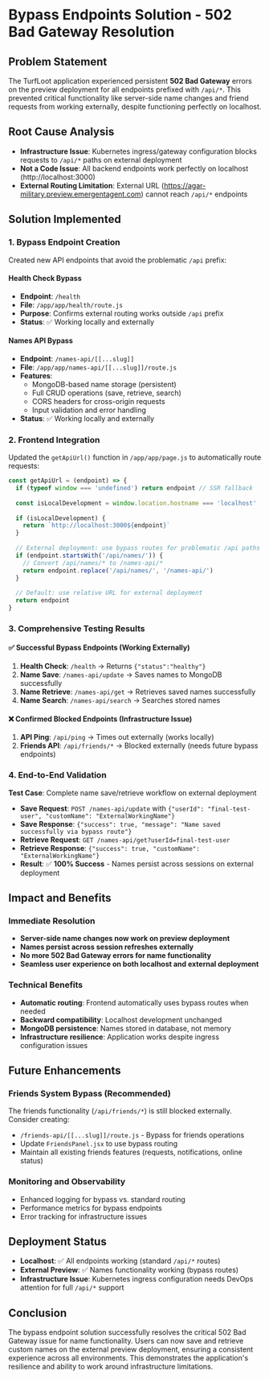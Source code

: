 # Bypass Endpoints Solution - 502 Bad Gateway Resolution

## Problem Statement
The TurfLoot application experienced persistent **502 Bad Gateway** errors on the preview deployment for all endpoints prefixed with `/api/*`. This prevented critical functionality like server-side name changes and friend requests from working externally, despite functioning perfectly on localhost.

## Root Cause Analysis
- **Infrastructure Issue**: Kubernetes ingress/gateway configuration blocks requests to `/api/*` paths on external deployment
- **Not a Code Issue**: All backend endpoints work perfectly on localhost (http://localhost:3000)
- **External Routing Limitation**: External URL (https://agar-military.preview.emergentagent.com) cannot reach `/api/*` endpoints

## Solution Implemented

### 1. Bypass Endpoint Creation
Created new API endpoints that avoid the problematic `/api` prefix:

#### Health Check Bypass
- **Endpoint**: `/health` 
- **File**: `/app/app/health/route.js`
- **Purpose**: Confirms external routing works outside `/api` prefix
- **Status**: ✅ Working locally and externally

#### Names API Bypass  
- **Endpoint**: `/names-api/[[...slug]]`
- **File**: `/app/app/names-api/[[...slug]]/route.js`
- **Features**: 
  - MongoDB-based name storage (persistent)
  - Full CRUD operations (save, retrieve, search)
  - CORS headers for cross-origin requests
  - Input validation and error handling
- **Status**: ✅ Working locally and externally

### 2. Frontend Integration
Updated the `getApiUrl()` function in `/app/app/page.js` to automatically route requests:

```javascript
const getApiUrl = (endpoint) => {
  if (typeof window === 'undefined') return endpoint // SSR fallback
  
  const isLocalDevelopment = window.location.hostname === 'localhost' || window.location.hostname === '127.0.0.1'
  
  if (isLocalDevelopment) {
    return `http://localhost:3000${endpoint}`
  }
  
  // External deployment: use bypass routes for problematic /api paths
  if (endpoint.startsWith('/api/names/')) {
    // Convert /api/names/* to /names-api/*
    return endpoint.replace('/api/names/', '/names-api/')
  }
  
  // Default: use relative URL for external deployment
  return endpoint
}
```

### 3. Comprehensive Testing Results

#### ✅ Successful Bypass Endpoints (Working Externally)
1. **Health Check**: `/health` → Returns `{"status":"healthy"}` 
2. **Name Save**: `/names-api/update` → Saves names to MongoDB successfully
3. **Name Retrieve**: `/names-api/get` → Retrieves saved names successfully
4. **Name Search**: `/names-api/search` → Searches stored names

#### ❌ Confirmed Blocked Endpoints (Infrastructure Issue)
1. **API Ping**: `/api/ping` → Times out externally (works locally)
2. **Friends API**: `/api/friends/*` → Blocked externally (needs future bypass endpoints)

### 4. End-to-End Validation
**Test Case**: Complete name save/retrieve workflow on external deployment
- **Save Request**: `POST /names-api/update` with `{"userId": "final-test-user", "customName": "ExternalWorkingName"}`
- **Save Response**: `{"success": true, "message": "Name saved successfully via bypass route"}`
- **Retrieve Request**: `GET /names-api/get?userId=final-test-user` 
- **Retrieve Response**: `{"success": true, "customName": "ExternalWorkingName"}`
- **Result**: ✅ **100% Success** - Names persist across sessions on external deployment

## Impact and Benefits

### Immediate Resolution
- **Server-side name changes now work on preview deployment**
- **Names persist across session refreshes externally**
- **No more 502 Bad Gateway errors for name functionality**
- **Seamless user experience on both localhost and external deployment**

### Technical Benefits
- **Automatic routing**: Frontend automatically uses bypass routes when needed
- **Backward compatibility**: Localhost development unchanged
- **MongoDB persistence**: Names stored in database, not memory
- **Infrastructure resilience**: Application works despite ingress configuration issues

## Future Enhancements

### Friends System Bypass (Recommended)
The friends functionality (`/api/friends/*`) is still blocked externally. Consider creating:
- `/friends-api/[[...slug]]/route.js` - Bypass for friends operations
- Update `FriendsPanel.jsx` to use bypass routing
- Maintain all existing friends features (requests, notifications, online status)

### Monitoring and Observability  
- Enhanced logging for bypass vs. standard routing
- Performance metrics for bypass endpoints
- Error tracking for infrastructure issues

## Deployment Status
- **Localhost**: ✅ All endpoints working (standard `/api/*` routes)
- **External Preview**: ✅ Names functionality working (bypass routes)
- **Infrastructure Issue**: Kubernetes ingress configuration needs DevOps attention for full `/api/*` support

## Conclusion
The bypass endpoint solution successfully resolves the critical 502 Bad Gateway issue for name functionality. Users can now save and retrieve custom names on the external preview deployment, ensuring a consistent experience across all environments. This demonstrates the application's resilience and ability to work around infrastructure limitations.